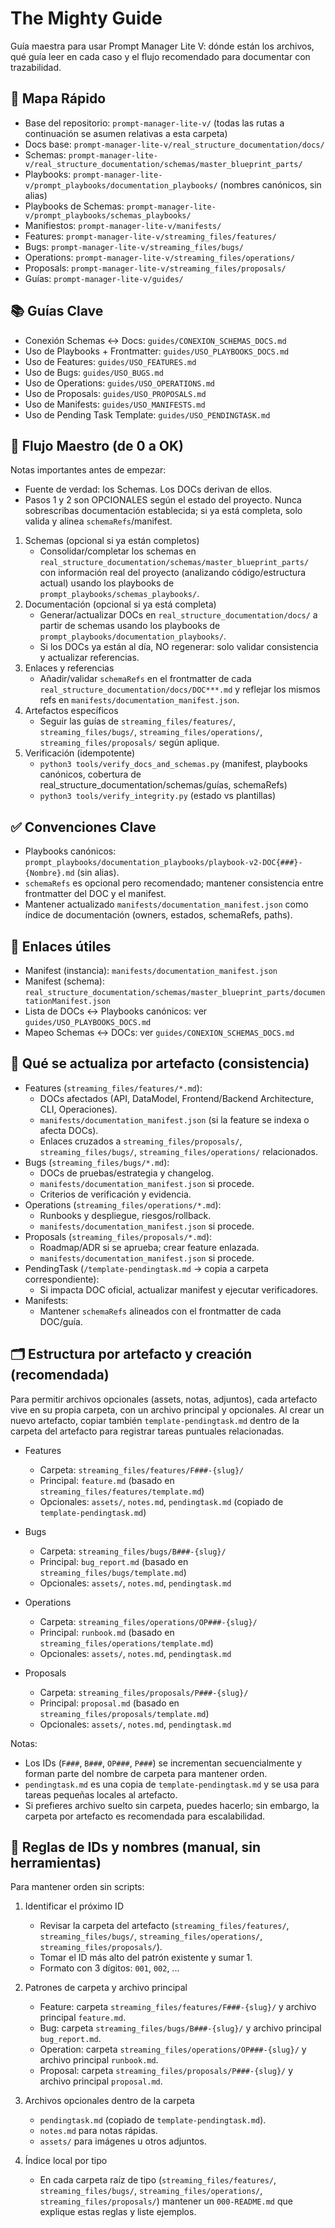 # The Mighty Guide

Guía maestra para usar Prompt Manager Lite V: dónde están los archivos, qué guía leer en cada caso y el flujo recomendado para documentar con trazabilidad.

## 🧭 Mapa Rápido
- Base del repositorio: `prompt-manager-lite-v/` (todas las rutas a continuación se asumen relativas a esta carpeta)
- Docs base: `prompt-manager-lite-v/real_structure_documentation/docs/`
- Schemas: `prompt-manager-lite-v/real_structure_documentation/schemas/master_blueprint_parts/`
- Playbooks: `prompt-manager-lite-v/prompt_playbooks/documentation_playbooks/` (nombres canónicos, sin alias)
- Playbooks de Schemas: `prompt-manager-lite-v/prompt_playbooks/schemas_playbooks/`
- Manifiestos: `prompt-manager-lite-v/manifests/`
- Features: `prompt-manager-lite-v/streaming_files/features/`
- Bugs: `prompt-manager-lite-v/streaming_files/bugs/`
- Operations: `prompt-manager-lite-v/streaming_files/operations/`
- Proposals: `prompt-manager-lite-v/streaming_files/proposals/`
- Guías: `prompt-manager-lite-v/guides/`

## 📚 Guías Clave
- Conexión Schemas ↔ Docs: `guides/CONEXION_SCHEMAS_DOCS.md`
- Uso de Playbooks + Frontmatter: `guides/USO_PLAYBOOKS_DOCS.md`
- Uso de Features: `guides/USO_FEATURES.md`
- Uso de Bugs: `guides/USO_BUGS.md`
- Uso de Operations: `guides/USO_OPERATIONS.md`
- Uso de Proposals: `guides/USO_PROPOSALS.md`
- Uso de Manifests: `guides/USO_MANIFESTS.md`
- Uso de Pending Task Template: `guides/USO_PENDINGTASK.md`

## 🚀 Flujo Maestro (de 0 a OK)
Notas importantes antes de empezar:
- Fuente de verdad: los Schemas. Los DOCs derivan de ellos.
- Pasos 1 y 2 son OPCIONALES según el estado del proyecto. Nunca sobrescribas documentación establecida; si ya está completa, solo valida y alinea `schemaRefs`/manifest.

1) Schemas (opcional si ya están completos)
   - Consolidar/completar los schemas en `real_structure_documentation/schemas/master_blueprint_parts/` con información real del proyecto (analizando código/estructura actual) usando los playbooks de `prompt_playbooks/schemas_playbooks/`.
2) Documentación (opcional si ya está completa)
   - Generar/actualizar DOCs en `real_structure_documentation/docs/` a partir de schemas usando los playbooks de `prompt_playbooks/documentation_playbooks/`.
   - Si los DOCs ya están al día, NO regenerar: solo validar consistencia y actualizar referencias.
3) Enlaces y referencias
   - Añadir/validar `schemaRefs` en el frontmatter de cada `real_structure_documentation/docs/DOC***.md` y reflejar los mismos refs en `manifests/documentation_manifest.json`.
4) Artefactos específicos
   - Seguir las guías de `streaming_files/features/`, `streaming_files/bugs/`, `streaming_files/operations/`, `streaming_files/proposals/` según aplique.
5) Verificación (idempotente)
   - `python3 tools/verify_docs_and_schemas.py` (manifest, playbooks canónicos, cobertura de real_structure_documentation/schemas/guías, schemaRefs)
   - `python3 tools/verify_integrity.py` (estado vs plantillas)

## ✅ Convenciones Clave
- Playbooks canónicos: `prompt_playbooks/documentation_playbooks/playbook-v2-DOC{###}-{Nombre}.md` (sin alias).
- `schemaRefs` es opcional pero recomendado; mantener consistencia entre frontmatter del DOC y el manifest.
- Mantener actualizado `manifests/documentation_manifest.json` como índice de documentación (owners, estados, schemaRefs, paths).

## 📎 Enlaces útiles
- Manifest (instancia): `manifests/documentation_manifest.json`
- Manifest (schema): `real_structure_documentation/schemas/master_blueprint_parts/documentationManifest.json`
- Lista de DOCs ↔ Playbooks canónicos: ver `guides/USO_PLAYBOOKS_DOCS.md`
- Mapeo Schemas ↔ DOCs: ver `guides/CONEXION_SCHEMAS_DOCS.md`

## 🧩 Qué se actualiza por artefacto (consistencia)
- Features (`streaming_files/features/*.md`):
  - DOCs afectados (API, DataModel, Frontend/Backend Architecture, CLI, Operaciones).
  - `manifests/documentation_manifest.json` (si la feature se indexa o afecta DOCs).
  - Enlaces cruzados a `streaming_files/proposals/`, `streaming_files/bugs/`, `streaming_files/operations/` relacionados.
- Bugs (`streaming_files/bugs/*.md`):
  - DOCs de pruebas/estrategia y changelog.
  - `manifests/documentation_manifest.json` si procede.
  - Criterios de verificación y evidencia.
- Operations (`streaming_files/operations/*.md`):
  - Runbooks y despliegue, riesgos/rollback.
  - `manifests/documentation_manifest.json` si procede.
- Proposals (`streaming_files/proposals/*.md`):
  - Roadmap/ADR si se aprueba; crear feature enlazada.
  - `manifests/documentation_manifest.json` si procede.
- PendingTask (`/template-pendingtask.md` → copia a carpeta correspondiente):
  - Si impacta DOC oficial, actualizar manifest y ejecutar verificadores.
- Manifests:
  - Mantener `schemaRefs` alineados con el frontmatter de cada DOC/guía.

## 🗂️ Estructura por artefacto y creación (recomendada)

Para permitir archivos opcionales (assets, notas, adjuntos), cada artefacto vive en su propia carpeta, con un archivo principal y opcionales. Al crear un nuevo artefacto, copiar también `template-pendingtask.md` dentro de la carpeta del artefacto para registrar tareas puntuales relacionadas.

- Features
  - Carpeta: `streaming_files/features/F###-{slug}/`
  - Principal: `feature.md` (basado en `streaming_files/features/template.md`)
  - Opcionales: `assets/`, `notes.md`, `pendingtask.md` (copiado de `template-pendingtask.md`)

- Bugs
  - Carpeta: `streaming_files/bugs/B###-{slug}/`
  - Principal: `bug_report.md` (basado en `streaming_files/bugs/template.md`)
  - Opcionales: `assets/`, `notes.md`, `pendingtask.md`

- Operations
  - Carpeta: `streaming_files/operations/OP###-{slug}/`
  - Principal: `runbook.md` (basado en `streaming_files/operations/template.md`)
  - Opcionales: `assets/`, `notes.md`, `pendingtask.md`

- Proposals
  - Carpeta: `streaming_files/proposals/P###-{slug}/`
  - Principal: `proposal.md` (basado en `streaming_files/proposals/template.md`)
  - Opcionales: `assets/`, `notes.md`, `pendingtask.md`

Notas:
- Los IDs (`F###`, `B###`, `OP###`, `P###`) se incrementan secuencialmente y forman parte del nombre de carpeta para mantener orden.
- `pendingtask.md` es una copia de `template-pendingtask.md` y se usa para tareas pequeñas locales al artefacto.
- Si prefieres archivo suelto sin carpeta, puedes hacerlo; sin embargo, la carpeta por artefacto es recomendada para escalabilidad.

## 🔢 Reglas de IDs y nombres (manual, sin herramientas)

Para mantener orden sin scripts:

1) Identificar el próximo ID
   - Revisar la carpeta del artefacto (`streaming_files/features/`, `streaming_files/bugs/`, `streaming_files/operations/`, `streaming_files/proposals/`).
   - Tomar el ID más alto del patrón existente y sumar 1.
   - Formato con 3 dígitos: `001`, `002`, ...

2) Patrones de carpeta y archivo principal
   - Feature: carpeta `streaming_files/features/F###-{slug}/` y archivo principal `feature.md`.
   - Bug: carpeta `streaming_files/bugs/B###-{slug}/` y archivo principal `bug_report.md`.
   - Operation: carpeta `streaming_files/operations/OP###-{slug}/` y archivo principal `runbook.md`.
   - Proposal: carpeta `streaming_files/proposals/P###-{slug}/` y archivo principal `proposal.md`.

3) Archivos opcionales dentro de la carpeta
   - `pendingtask.md` (copiado de `template-pendingtask.md`).
   - `notes.md` para notas rápidas.
   - `assets/` para imágenes u otros adjuntos.

4) Índice local por tipo
   - En cada carpeta raíz de tipo (`streaming_files/features/`, `streaming_files/bugs/`, `streaming_files/operations/`, `streaming_files/proposals/`) mantener un `000-README.md` que explique estas reglas y liste ejemplos.

